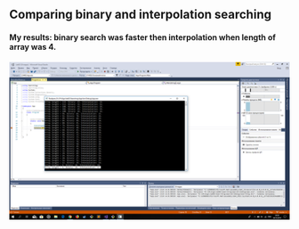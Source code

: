 ## Comparing binary and interpolation searching
#### My results: binary search was faster then interpolation when length of array was 4.

![Результаты](https://github.com/ArtimenyaEgor/algorithms/raw/master/lab02/Searching/search_totals.png)

